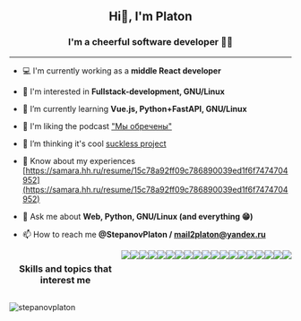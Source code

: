 <h2 align="center">Hi👋, I'm Platon</h2>
<h3 align="center">I'm a сheerful software developer 👨‍💻</h3>

---

- 💻 I'm currently working as a **middle React developer** 

- 🔭 I'm interested in **Fullstack-development, GNU/Linux**

- 🌱 I’m currently learning **Vue.js, Python+FastAPI, GNU/Linux**

- 👯 I'm liking the podcast ["Мы обречены"](https://www.youtube.com/channel/UCUSbYJK87rpBUJ5KGQd7oHA)

- 🤝 I’m thinking it's cool [suckless project](https://suckless.org)

- 📄 Know about my experiences [https://samara.hh.ru/resume/15c78a92ff09c786890039ed1f6f7474704952](https://samara.hh.ru/resume/15c78a92ff09c786890039ed1f6f7474704952)

- 💬 Ask me about **Web, Python, GNU/Linux (and everything 😁)**

- 📫 How to reach me **@StepanovPlaton / mail2platon@yandex.ru**
<div style="display:flex; gap: 10">
  <h3 align="center">Skills and topics that interest me</h3>

  <img src="https://ziadoua.github.io/m3-Markdown-Badges/badges/HTML/html1.svg">
  <img src="https://ziadoua.github.io/m3-Markdown-Badges/badges/CSS/css1.svg">
  <img src="https://ziadoua.github.io/m3-Markdown-Badges/badges/Javascript/javascript1.svg">
  <img src="https://ziadoua.github.io/m3-Markdown-Badges/badges/TypeScript/typescript1.svg">
  <img src="https://ziadoua.github.io/m3-Markdown-Badges/badges/React/react1.svg">
  <img src="https://ziadoua.github.io/m3-Markdown-Badges/badges/NextJS/nextjs1.svg">
  <img src="https://ziadoua.github.io/m3-Markdown-Badges/badges/Angular/angular1.svg">
  <img src="https://ziadoua.github.io/m3-Markdown-Badges/badges/Vue/vue1.svg">
  <img src="https://ziadoua.github.io/m3-Markdown-Badges/badges/Python/python1.svg">
  <img src="https://ziadoua.github.io/m3-Markdown-Badges/badges/FastAPI/fastapi1.svg">
  <img src="https://ziadoua.github.io/m3-Markdown-Badges/badges/MySQL/mysql1.svg">
  <img src="https://ziadoua.github.io/m3-Markdown-Badges/badges/PostgreSQL/postgresql1.svg">
  <img src="https://ziadoua.github.io/m3-Markdown-Badges/badges/SQLite/sqlite1.svg">
  <img src="https://ziadoua.github.io/m3-Markdown-Badges/badges/Docker/docker1.svg">
  <img src="https://ziadoua.github.io/m3-Markdown-Badges/badges/Linux/linux1.svg">
  <img src="https://ziadoua.github.io/m3-Markdown-Badges/badges/Arch/arch1.svg">
  <img src="https://ziadoua.github.io/m3-Markdown-Badges/badges/CSharp/csharp1.svg">
  <img src="https://ziadoua.github.io/m3-Markdown-Badges/badges/C/c1.svg">
  <img src="https://ziadoua.github.io/m3-Markdown-Badges/badges/C++/c++1.svg">
</div>

<p><img align="left" src="https://github-readme-stats.vercel.app/api/top-langs?username=stepanovplaton&show_icons=true&theme=dark&locale=en&layout=compact" alt="stepanovplaton" /></p>

